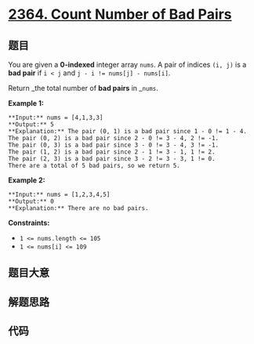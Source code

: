 # [2364. Count Number of Bad Pairs](https://leetcode.com/problems/count-number-of-bad-pairs)

## 题目

You are given a **0-indexed** integer array `nums`. A pair of indices `(i, j)`
is a **bad pair** if `i < j` and `j - i != nums[j] - nums[i]`.

Return _the total number of **bad pairs** in _`nums`.



**Example 1:**

    
    
    **Input:** nums = [4,1,3,3]
    **Output:** 5
    **Explanation:** The pair (0, 1) is a bad pair since 1 - 0 != 1 - 4.
    The pair (0, 2) is a bad pair since 2 - 0 != 3 - 4, 2 != -1.
    The pair (0, 3) is a bad pair since 3 - 0 != 3 - 4, 3 != -1.
    The pair (1, 2) is a bad pair since 2 - 1 != 3 - 1, 1 != 2.
    The pair (2, 3) is a bad pair since 3 - 2 != 3 - 3, 1 != 0.
    There are a total of 5 bad pairs, so we return 5.
    

**Example 2:**

    
    
    **Input:** nums = [1,2,3,4,5]
    **Output:** 0
    **Explanation:** There are no bad pairs.
    



**Constraints:**

  * `1 <= nums.length <= 105`
  * `1 <= nums[i] <= 109`


## 题目大意

## 解题思路

## 代码

```javascript

```
